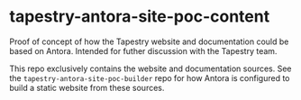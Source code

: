 # tapestry-antora-site-poc-content

Proof of concept of how the Tapestry website and documentation could be based on Antora.
Intended for futher discussion with the Tapestry team.

This repo exclusively contains the website and documentation sources.
See the `tapestry-antora-site-poc-builder` repo for how Antora is configured to build a static website from these sources.
